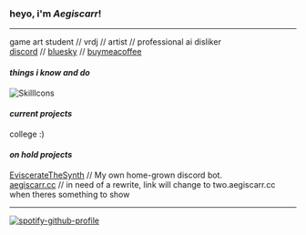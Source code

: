 ### heyo, i'm *Aegiscarr*!
---
game art student // vrdj // artist // professional ai disliker\
[discord](https://aegiscarr.cc/discord) // [bluesky](https://aegiscarr.cc/bsky) // [buymeacoffee](https://aegiscarr.cc/donate)

#### *things i know and do*
![SkillIcons](https://skillicons.dev/icons?i=blender,unity,html,css,js,svelte,tailwind,cloudflare,svg,go,lua,nix,nodejs,ps)

#### *current projects*
college :)

#### *on hold projects*
[EviscerateTheSynth](https://discord.gg/SJcAWEynbj) // My own home-grown discord bot. \
[aegiscarr.cc](https://aegiscarr.cc) // in need of a rewrite, link will change to two.aegiscarr.cc when theres something to show

---
[![spotify-github-profile](https://spotify-github-profile.kittinanx.com/api/view?uid=gwhn0cgu90yb0qosa3to6h6xu&cover_image=true&theme=natemoo-re&show_offline=true&background_color=121212&interchange=true&bar_color=53b14f&bar_color_cover=false)](https://spotify-github-profile.kittinanx.com/api/view?uid=gwhn0cgu90yb0qosa3to6h6xu&redirect=true)
